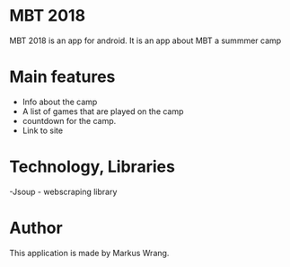 # MBT 2018

MBT 2018 is an app for android.
It is an app about MBT a summmer camp

# Main features

 - Info about the camp
 - A list of games that are played on the camp
 - countdown for the camp.
 - Link to site

# Technology, Libraries

 -Jsoup - webscraping library


# Author

 This application is made by Markus Wrang.
 